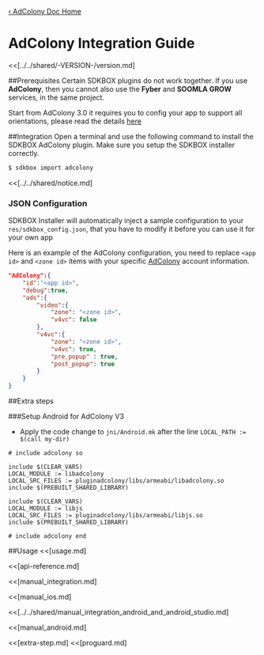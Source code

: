 [&#8249; AdColony Doc Home](./)

<h1>AdColony Integration Guide</h1>
<<[../../shared/-VERSION-/version.md]

##Prerequisites
Certain SDKBOX plugins do not work together. If you use __AdColony__, then you cannot also use the __Fyber__ and __SOOMLA GROW__ services, in the same project.

Start from AdColony 3.0 it requires you to config your app to support all orientations, please read the details [here](https://github.com/AdColony/AdColony-iOS-SDK-3/wiki/Xcode-Project-Setup#configuring-supported-orientations)

##Integration
Open a terminal and use the following command to install the SDKBOX AdColony plugin. Make sure you setup the SDKBOX installer correctly.
```bash
$ sdkbox import adcolony
```

<<[../../shared/notice.md]

<!--## Configuration
<<[../../shared/sdkbox_cloud.md]
<<[../../shared/remote_application_config.md]-->

### JSON Configuration
SDKBOX Installer will automatically inject a sample configuration to your `res/sdkbox_config.json`, that you have to modify it before you can use it for your own app

Here is an example of the AdColony configuration, you need to replace `<app id>` and `<zone id>` items with your specific [AdColony](https://clients.adcolony.com/login) account information.
```json
"AdColony":{
    "id":"<app id>",
    "debug":true,
    "ads":{
        "video":{
            "zone": "<zone id>",
            "v4vc": false
        },
        "v4vc":{
            "zone": "<zone id>",
            "v4vc": true,
            "pre_popup" : true,
            "post_popup": true
        }
    }
}
```

##Extra steps

###Setup Android for AdColony V3

* Apply the code change to `jni/Android.mk` after the line `LOCAL_PATH := $(call my-dir)`

```
# include adcolony so

include $(CLEAR_VARS)
LOCAL_MODULE := libadcolony
LOCAL_SRC_FILES := pluginadcolony/libs/armeabi/libadcolony.so
include $(PREBUILT_SHARED_LIBRARY)

include $(CLEAR_VARS)
LOCAL_MODULE := libjs
LOCAL_SRC_FILES := pluginadcolony/libs/armeabi/libjs.so
include $(PREBUILT_SHARED_LIBRARY)

# include adcolony end
```

<!--<<[sdkbox-config-encrypt.md]-->

##Usage
<<[usage.md]

<<[api-reference.md]

<<[manual_integration.md]

<<[manual_ios.md]

<<[../../shared/manual_integration_android_and_android_studio.md]

<<[manual_android.md]

<<[extra-step.md]
<<[proguard.md]
